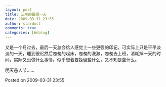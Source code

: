 ```yaml
---
layout: post
title: 三月的最后一天
date: 2009-03-31 23:55
author: stardust
comments: true
categories: [Weblog]
---
```

又是一个月过去，最后一天总会给人感觉上一些更强的印记，可实际上只是平平淡淡的一天，睡到很迟然后匆匆的起床，匆匆的洗漱，匆匆去上班，消耗掉一天的时间，实际又没做什么事情。似乎想着要挽留些什么，又不知是些什么。

明天愚人节……

Posted on 2009-03-31 23:55
